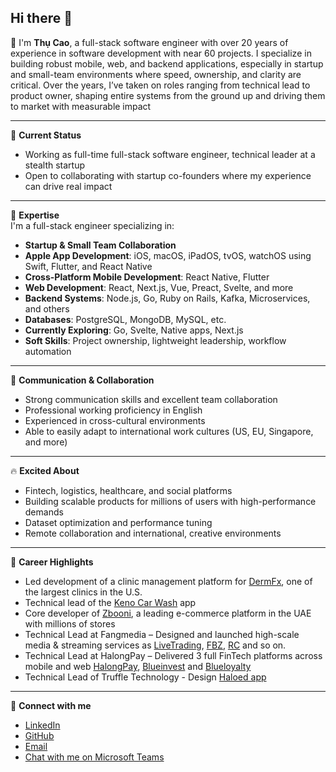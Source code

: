 ## Hi there 👋

👋 I'm **Thụ Cao**, a full-stack software engineer with over 20 years of experience in software development with near 60 projects.
I specialize in building robust mobile, web, and backend applications, especially in startup and small-team environments where speed, ownership, and clarity are critical. Over the years, I’ve taken on roles ranging from technical lead to product owner, shaping entire systems from the ground up and driving them to market with measurable impact


---

💼 **Current Status**  
- Working as full-time full-stack software engineer, technical leader at a stealth startup 
- Open to collaborating with startup co-founders where my experience can drive real impact

---

🎯 **Expertise**  
I'm a full-stack engineer specializing in:  
- **Startup & Small Team Collaboration**  
- **Apple App Development**: iOS, macOS, iPadOS, tvOS, watchOS using Swift, Flutter, and React Native  
- **Cross-Platform Mobile Development**: React Native, Flutter  
- **Web Development**: React, Next.js, Vue, Preact, Svelte, and more  
- **Backend Systems**: Node.js, Go, Ruby on Rails, Kafka, Microservices, and others  
- **Databases**: PostgreSQL, MongoDB, MySQL, etc.  
- **Currently Exploring**: Go, Svelte, Native apps, Next.js  
- **Soft Skills**: Project ownership, lightweight leadership, workflow automation

---

💬 **Communication & Collaboration**  
- Strong communication skills and excellent team collaboration  
- Professional working proficiency in English  
- Experienced in cross-cultural environments  
- Able to easily adapt to international work cultures (US, EU, Singapore, and more)

---

🔥 **Excited About**  
- Fintech, logistics, healthcare, and social platforms  
- Building scalable products for millions of users with high-performance demands  
- Dataset optimization and performance tuning  
- Remote collaboration and international, creative environments

---

🚀 **Career Highlights**  
- Led development of a clinic management platform for [DermFx](https://www.dermfx.com), one of the largest clinics in the U.S.  
- Technical lead of the [Keno Car Wash](https://www.keno.ae) app  
- Core developer of [Zbooni](https://www.zbooni.com), a leading e-commerce platform in the UAE with millions of stores
- Technical Lead at Fangmedia – Designed and launched high-scale media & streaming services as [LiveTrading](https://www.livetrading.com), [FBZ](https://www.fansbazaar.com/), [RC](https://www.rawconfessions.com) and so on.
- Technical Lead at HalongPay – Delivered 3 full FinTech platforms across mobile and web [HalongPay](https://6gmustafapay.com), [Blueinvest](https://blueinvest.ai) and [Blueloyalty](https://blueloyalty.ai)
- Technical Lead of Truffle Technology - Design [Haloed app](https://www.truffletech.com)

---

📎 **Connect with me**  
- [LinkedIn](https://www.linkedin.com/in/thucao)  
- [GitHub](https://github.com/diegothucao)
- [Email](mailto:cao.trung.thu@gmail.com)  
- [Chat with me on Microsoft Teams](https://teams.microsoft.com/l/chat/0/0?users=diego.thu.cao)
